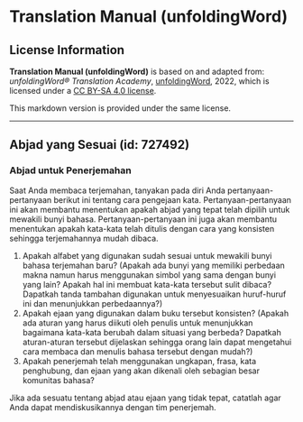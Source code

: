 # Translation Manual (unfoldingWord)

## License Information

**Translation Manual (unfoldingWord)** is based on and adapted from: _unfoldingWord® Translation Academy_, [unfoldingWord](https://unfoldingword.org/utw), 2022, which is licensed under a [CC BY-SA 4.0 license](https://creativecommons.org/licenses/by-sa/4.0/legalcode.en).

This markdown version is provided under the same license.



--------------------------------

## Abjad yang Sesuai (id: 727492)

### Abjad untuk Penerjemahan

Saat Anda membaca terjemahan, tanyakan pada diri Anda pertanyaan\-pertanyaan berikut ini tentang cara pengejaan kata. Pertanyaan\-pertanyaan ini akan membantu menentukan apakah abjad yang tepat telah dipilih untuk mewakili bunyi bahasa. Pertanyaan\-pertanyaan ini juga akan membantu menentukan apakah kata\-kata telah ditulis dengan cara yang konsisten sehingga terjemahannya mudah dibaca.

1. Apakah alfabet yang digunakan sudah sesuai untuk mewakili bunyi bahasa terjemahan baru? (Apakah ada bunyi yang memiliki perbedaan makna namun harus menggunakan simbol yang sama dengan bunyi yang lain? Apakah hal ini membuat kata\-kata tersebut sulit dibaca? Dapatkah tanda tambahan digunakan untuk menyesuaikan huruf\-huruf ini dan menunjukkan perbedaannya?)
2. Apakah ejaan yang digunakan dalam buku tersebut konsisten? (Apakah ada aturan yang harus diikuti oleh penulis untuk menunjukkan bagaimana kata\-kata berubah dalam situasi yang berbeda? Dapatkah aturan\-aturan tersebut dijelaskan sehingga orang lain dapat mengetahui cara membaca dan menulis bahasa tersebut dengan mudah?)
3. Apakah penerjemah telah menggunakan ungkapan, frasa, kata penghubung, dan ejaan yang akan dikenali oleh sebagian besar komunitas bahasa?

Jika ada sesuatu tentang abjad atau ejaan yang tidak tepat, catatlah agar Anda dapat mendiskusikannya dengan tim penerjemah.


